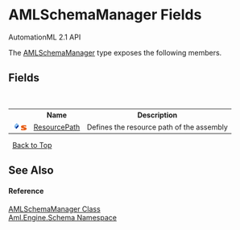 # AMLSchemaManager Fields
AutomationML 2.1 API 

The <a href="T_Aml_Engine_Schema_AMLSchemaManager">AMLSchemaManager</a> type exposes the following members.


## Fields
&nbsp;<table><tr><th></th><th>Name</th><th>Description</th></tr><tr><td>![Public field](media/pubfield.gif "Public field")![Static member](media/static.gif "Static member")</td><td><a href="F_Aml_Engine_Schema_AMLSchemaManager_ResourcePath">ResourcePath</a></td><td>
Defines the resource path of the assembly</td></tr></table>&nbsp;
<a href="#amlschemamanager-fields">Back to Top</a>

## See Also


#### Reference
<a href="T_Aml_Engine_Schema_AMLSchemaManager">AMLSchemaManager Class</a><br /><a href="N_Aml_Engine_Schema">Aml.Engine.Schema Namespace</a><br />